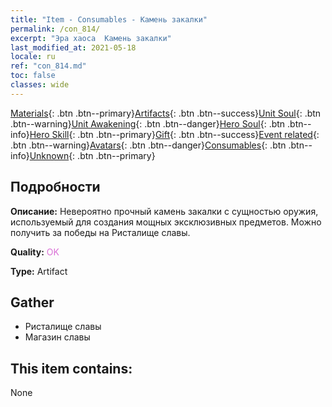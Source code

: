 ```yaml
---
title: "Item - Consumables - Камень закалки"
permalink: /con_814/
excerpt: "Эра хаоса  Камень закалки"
last_modified_at: 2021-05-18
locale: ru
ref: "con_814.md"
toc: false
classes: wide
---
```

 [Materials](/ItemsRU/){: .btn .btn--primary}[Artifacts](/ItemsRU/Artifacts/){: .btn .btn--success}[Unit Soul](/ItemsRU/UnitSoul/){: .btn .btn--warning}[Unit Awakening](/ItemsRU/UnitAwakening/){: .btn .btn--danger}[Hero Soul](/ItemsRU/HeroSoul/){: .btn .btn--info}[Hero Skill](/ItemsRU/HeroSkill/){: .btn .btn--primary}[Gift](/ItemsRU/Gift/){: .btn .btn--success}[Event related](/ItemsRU/Events/){: .btn .btn--warning}[Avatars](/ItemsRU/Avatars/){: .btn .btn--danger}[Consumables](/ItemsRU/Consumables/){: .btn .btn--info}[Unknown](/ItemsRU/Unknown/){: .btn .btn--primary}

## Подробности
 **Описание:** Невероятно прочный камень закалки с сущностью оружия, используемый для создания мощных эксклюзивных предметов. Можно получить за победы на Ристалище славы.

 **Quality:** <span style="color: #DA70D6">OK</span>

 **Type:** Artifact

## Gather

*    Ристалище славы 
*    Магазин славы 

## This item contains:

  None

